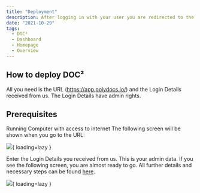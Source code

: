```yaml
---
title: "Deployment"
description: After logging in with your user you are redirected to the DASHBOARD homepage of DOC². This is the main page and overview where you can capture, work, and manage the imported documents.
date: "2021-10-29"
tags:
  - DOC²
  - Dashboard
  - Homepage
  - Overview
---
```


## How to deploy DOC²

All you need is the URL (https://app.polydocs.io/) and the Login Details received from us.
The Login Details have admin rights.

## Prerequisites

Running Computer with access to internet
The following screen will be shown when you go to the URL:

![](/_images/doc2/DOC²_Deployment_Login.png){ loading=lazy }

Enter the Login Details you received from us. This is your admin data.
If you see the following screen, you are almost ready to go. All further details and necessary steps can be found [here](https://docs.polydocs.io/doc2/document-validation/).

![](/_images/doc2/DOC²_Deployment_Dashboard.png){ loading=lazy }
